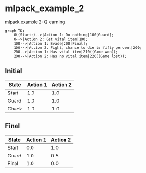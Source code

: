 # mlpack_example_2

[mlpack example](https://github.com/richelbilderbeek/mlpack_examples) 2: Q learning.

```mermaid
graph TD;
    0((Start))-->|Action 1: Do nothing|100[Guard];
    0-->|Action 2: Get vital item|100;
    100-->|Action 1: Evade|200[Final];
    100-->|Action 2: Fight, chance to die is fifty percent|200;
    200-->|Action 1: Has vital item|210((Game won));
    200-->|Action 2: Has no vital item|220((Game lost));
```

## Initial

State|Action 1|Action 2
-----|--------|--------
Start|1.0     |1.0
Guard|1.0     |1.0
Check|1.0     |1.0

## Final

State|Action 1|Action 2
-----|--------|--------
Start|0.0     |1.0
Guard|1.0     |0.5
Final|1.0     |0.0
